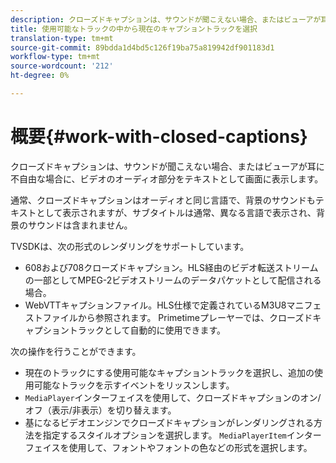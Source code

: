 ```yaml
---
description: クローズドキャプションは、サウンドが聞こえない場合、またはビューアが耳に不自由な場合に、ビデオのオーディオ部分をテキストとして画面に表示します。
title: 使用可能なトラックの中から現在のキャプショントラックを選択
translation-type: tm+mt
source-git-commit: 89bdda1d4bd5c126f19ba75a819942df901183d1
workflow-type: tm+mt
source-wordcount: '212'
ht-degree: 0%

---
```



# 概要{#work-with-closed-captions}

クローズドキャプションは、サウンドが聞こえない場合、またはビューアが耳に不自由な場合に、ビデオのオーディオ部分をテキストとして画面に表示します。

通常、クローズドキャプションはオーディオと同じ言語で、背景のサウンドもテキストとして表示されますが、サブタイトルは通常、異なる言語で表示され、背景のサウンドは含まれません。

TVSDKは、次の形式のレンダリングをサポートしています。

* 608および708クローズドキャプション。HLS経由のビデオ転送ストリームの一部としてMPEG-2ビデオストリームのデータパケットとして配信される場合。
* WebVTTキャプションファイル。HLS仕様で定義されているM3U8マニフェストファイルから参照されます。 Primetimeプレーヤーでは、クローズドキャプショントラックとして自動的に使用できます。

次の操作を行うことができます。

* 現在のトラックにする使用可能なキャプショントラックを選択し、追加の使用可能なトラックを示すイベントをリッスンします。
* `MediaPlayer`インターフェイスを使用して、クローズドキャプションのオン/オフ（表示/非表示）を切り替えます。
* 基になるビデオエンジンでクローズドキャプションがレンダリングされる方法を指定するスタイルオプションを選択します。 `MediaPlayerItem`インターフェイスを使用して、フォントやフォントの色などの形式を選択します。
